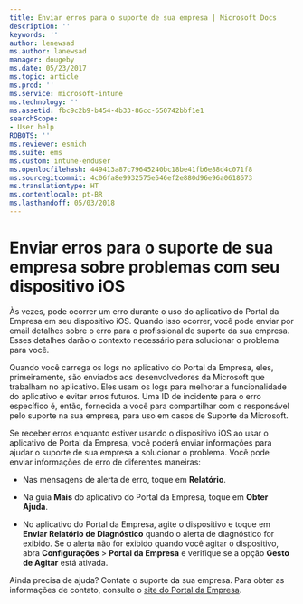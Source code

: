 ```yaml
---
title: Enviar erros para o suporte de sua empresa | Microsoft Docs
description: ''
keywords: ''
author: lenewsad
ms.author: lanewsad
manager: dougeby
ms.date: 05/23/2017
ms.topic: article
ms.prod: ''
ms.service: microsoft-intune
ms.technology: ''
ms.assetid: fbc9c2b9-b454-4b33-86cc-650742bbf1e1
searchScope:
- User help
ROBOTS: ''
ms.reviewer: esmich
ms.suite: ems
ms.custom: intune-enduser
ms.openlocfilehash: 449413a87c79645240bc18be41fb6e88d4c071f8
ms.sourcegitcommit: 4c06fa8e9932575e546ef2e880d96e96a0618673
ms.translationtype: HT
ms.contentlocale: pt-BR
ms.lasthandoff: 05/03/2018
---
```

# <a name="send-errors-to-your-company-support-for-issues-with-your-ios-device"></a>Enviar erros para o suporte de sua empresa sobre problemas com seu dispositivo iOS
Às vezes, pode ocorrer um erro durante o uso do aplicativo do Portal da Empresa em seu dispositivo iOS. Quando isso ocorrer, você pode enviar por email detalhes sobre o erro para o profissional de suporte da sua empresa. Esses detalhes darão o contexto necessário para solucionar o problema para você.

Quando você carrega os logs no aplicativo do Portal da Empresa, eles, primeiramente, são enviados aos desenvolvedores da Microsoft que trabalham no aplicativo. Eles usam os logs para melhorar a funcionalidade do aplicativo e evitar erros futuros. Uma ID de incidente para o erro específico é, então, fornecida a você para compartilhar com o responsável pelo suporte na sua empresa, para uso em casos de Suporte da Microsoft.

Se receber erros enquanto estiver usando o dispositivo iOS ao usar o aplicativo de Portal da Empresa, você poderá enviar informações para ajudar o suporte de sua empresa a solucionar o problema. Você pode enviar informações de erro de diferentes maneiras:

-   Nas mensagens de alerta de erro, toque em **Relatório**.

-   Na guia **Mais** do aplicativo do Portal da Empresa, toque em **Obter Ajuda**.

-   No aplicativo do Portal da Empresa, agite o dispositivo e toque em **Enviar Relatório de Diagnóstico** quando o alerta de diagnóstico for exibido. Se o alerta não for exibido quando você agitar o dispositivo, abra **Configurações** > **Portal da Empresa** e verifique se a opção **Gesto de Agitar** está ativada.

Ainda precisa de ajuda? Contate o suporte da sua empresa. Para obter as informações de contato, consulte o [site do Portal da Empresa](https://portal.manage.microsoft.com#HelpDeskDialog).
